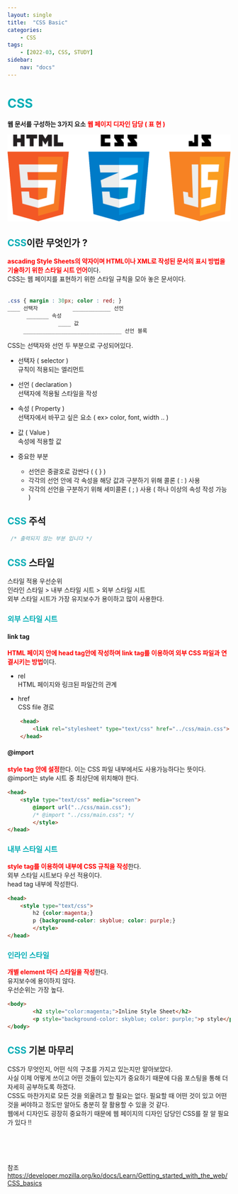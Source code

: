 ```yaml
---
layout: single
title:  "CSS Basic"
categories: 
    - CSS
tags: 
    - [2022-03, CSS, STUDY]
sidebar:
    nav: "docs"
---
```


# <a style="color:#00adb5">CSS</a>
<b>웹 문서를 구성하는 3가지 요소</b>
<a style="color:red"><b>웹 페이지 디자인 담당 ( 표 현 )</b></a><br>
<p align="center"><img src="./../../images/hcj.png"></p>

## <a style="color:#00adb5">CSS</a>이란 무엇인가 ?
<a style="color:red"><b>ascading Style Sheets의 약자이며 HTML이나 XML로 작성된 문서의 표시 방법을 기술하기 위한 스타일 시트 언어</b></a>이다.<br>
CSS는 웹 페이지를 표현하기 위한 스타일 규칙을 모아 놓은 문서이다.<br>

```css

.css { margin : 30px; color : red; }
____ 선택자           ____________ 선언 
      _______ 속성 
                ____ 값 
     _______________________________ 선언 블록

```

CSS는 선택자와 선언 두 부분으로 구성되어있다.<br>
- 선택자 ( selector )<br>
규칙이 적용되는 엘리먼트

- 선언 ( declaration )<br>
선택자에 적용될 스타일을 작성

- 속성 ( Property )<br>
선택자에서 바꾸고 싶은 요소 ( ex> color, font, width .. )

- 값 ( Value )<br>
속성에 적용할 값

- 중요한 부분
    - 선언은 중괄호로 감싼다 ( { } )
    - 각각의 선언 안에 각 속성을 해당 값과 구분하기 위해 콜론 ( : ) 사용
    - 각각의 선언을 구분하기 위해 세미콜론 ( ; ) 사용 ( 하나 이상의 속성 작성 가능 )


## <a style="color:#00adb5">CSS</a> 주석

```css
 /* 출력되지 않는 부분 입니다 */
```

## <a style="color:#00adb5">CSS</a> 스타일
스타일 적용 우선순위<br>
인라인 스타일 > 내부 스타일 시트 > 외부 스타일 시트<br>
외부 스타일 시트가 가장 유지보수가 용이하고 많이 사용한다.

### <a style="color:#00adb5">외부 스타일 시트</a> 

#### link tag
<a style="color:red"><b>HTML 페이지 안에 head tag안에 작성하며 link tag를 이용하여 외부 CSS 파일과 연결시키는 방법</b></a>이다.<br>

- rel <br>
HTML 페이지와 링크된 파일간의 관계

- href <br>
CSS file 경로

```html
    <head>
        <link rel="stylesheet" type="text/css" href="../css/main.css">
    </head>
```

#### @import
<a style="color:red"><b>style tag 안에 설정</b></a>한다. 이는 CSS 파일 내부에서도 사용가능하다는 뜻이다.<br>
@import는 style 시트 중 최상단에 위치해야 한다.

```html
<head>
    <style type="text/css" media="screen">
        @import url("../css/main.css");
        /* @import "../css/main.css"; */
        </style>
</head>
```

### <a style="color:#00adb5">내부 스타일 시트</a> 
<a style="color:red"><b>style tag를 이용하여 내부에 CSS 규칙을 작성</b></a>한다.<br>
외부 스타일 시트보다 우선 적용이다.<br>
head tag 내부에 작성한다.

```html
<head>
    <style type="text/css">
        h2 {color:magenta;}
        p {background-color: skyblue; color: purple;}
        </style>
</head>
```


### <a style="color:#00adb5">인라인 스타일</a> 
<a style="color:red"><b>개별 element 마다 스타일을 작성</b></a>한다.<br>
유지보수에 용이하지 않다.<br>
우선순위는 가장 높다.

```html
<body>
        <h2 style="color:magenta;">Inline Style Sheet</h2>
        <p style="background-color: skyblue; color: purple;">p style</p>
</body>
```

## <a style="color:#00adb5">CSS</a> 기본 마무리
CSS가 무엇인지, 어떤 식의 구조를 가지고 있는지만 알아보았다.<br>
사실 이제 어떻게 쓰이고 어떤 것들이 있는지가 중요하기 때문에 다음 포스팅을 통해 더 자세히 공부하도록 하겠다.<br>
CSS도 마찬가지로 모든 것을 외울려고 할 필요는 없다. 필요할 때 어떤 것이 있고 어떤 것을 써야하고 정도만 알아도 충분히 잘 활용할 수 있을 것 같다.<br>
웹에서 디자인도 굉장히 중요하기 때문에 웹 페이지의 디자인 담당인 CSS를 잘 알 필요가 있다 !!

<br><br><br><br>
참조<br>
<a href="https://developer.mozilla.org/ko/docs/Learn/Getting_started_with_the_web/CSS_basics" target=_blank>https://developer.mozilla.org/ko/docs/Learn/Getting_started_with_the_web/CSS_basics</a><br>